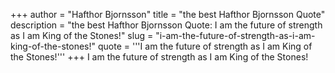 +++
author = "Hafthor Bjornsson"
title = "the best Hafthor Bjornsson Quote"
description = "the best Hafthor Bjornsson Quote: I am the future of strength as I am King of the Stones!"
slug = "i-am-the-future-of-strength-as-i-am-king-of-the-stones!"
quote = '''I am the future of strength as I am King of the Stones!'''
+++
I am the future of strength as I am King of the Stones!
